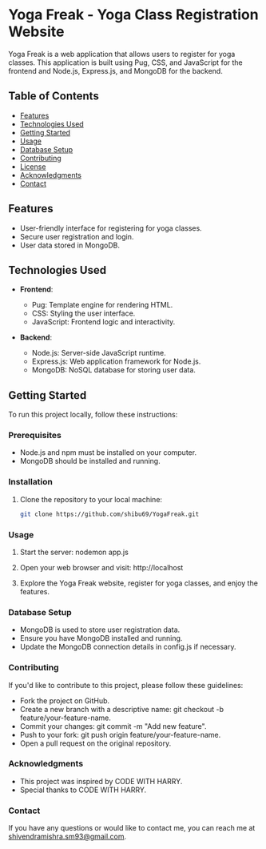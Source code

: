 # Yoga Freak - Yoga Class Registration Website


Yoga Freak is a web application that allows users to register for yoga classes. This application is built using Pug, CSS, and JavaScript for the frontend and Node.js, Express.js, and MongoDB for the backend.

## Table of Contents

- [Features](#features)
- [Technologies Used](#technologies-used)
- [Getting Started](#getting-started)
- [Usage](#usage)
- [Database Setup](#database-setup)
- [Contributing](#contributing)
- [License](#license)
- [Acknowledgments](#acknowledgments)
- [Contact](#contact)


## Features

- User-friendly interface for registering for yoga classes.
- Secure user registration and login.
- User data stored in MongoDB.

## Technologies Used

- **Frontend**:
  - Pug: Template engine for rendering HTML.
  - CSS: Styling the user interface.
  - JavaScript: Frontend logic and interactivity.

- **Backend**:
  - Node.js: Server-side JavaScript runtime.
  - Express.js: Web application framework for Node.js.
  - MongoDB: NoSQL database for storing user data.

## Getting Started

To run this project locally, follow these instructions:

### Prerequisites

- Node.js and npm must be installed on your computer.
- MongoDB should be installed and running.

### Installation

1. Clone the repository to your local machine:

   ```bash
   git clone https://github.com/shibu69/YogaFreak.git

### Usage
1. Start the server:
   nodemon app.js
   
2. Open your web browser and visit:
    http://localhost

3. Explore the Yoga Freak website, register for yoga classes, and enjoy the features.

### Database Setup
- MongoDB is used to store user registration data.
- Ensure you have MongoDB installed and running.
- Update the MongoDB connection details in config.js if necessary.
  
### Contributing
If you'd like to contribute to this project, please follow these guidelines:

- Fork the project on GitHub.
- Create a new branch with a descriptive name: git checkout -b feature/your-feature-name.
- Commit your changes: git commit -m "Add new feature".
- Push to your fork: git push origin feature/your-feature-name.
- Open a pull request on the original repository.

 ### Acknowledgments
- This project was inspired by CODE WITH HARRY.
- Special thanks to CODE WITH HARRY.
### Contact

If you have any questions or would like to contact me, you can reach me at shivendramishra.sm93@gmail.com.

